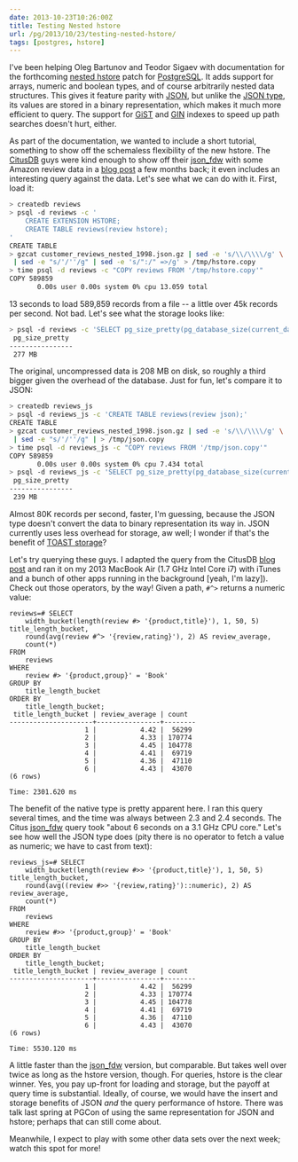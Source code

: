 ```yaml
--- 
date: 2013-10-23T10:26:00Z
title: Testing Nested hstore
url: /pg/2013/10/23/testing-nested-hstore/
tags: [postgres, hstore]
---
```


I've been helping Oleg Bartunov and Teodor Sigaev with documentation for the
forthcoming [nested hstore] patch for [PostgreSQL]. It adds support for
arrays, numeric and boolean types, and of course arbitrarily nested data
structures. This gives it feature parity with [JSON], but unlike the
[JSON type], its values are stored in a binary representation, which makes it
much more efficient to query. The support for [GiST] and [GIN] indexes to
speed up path searches doesn't hurt, either.

As part of the documentation, we wanted to include a short tutorial, something
to show off the schemaless flexibility of the new hstore. The [CitusDB] guys
were kind enough to show off their [json_fdw] with some Amazon review data in
a [blog post] a few months back; it even includes an interesting query against
the data. Let's see what we can do with it. First, load it:

``` bash
> createdb reviews
> psql -d reviews -c '
    CREATE EXTENSION HSTORE;
    CREATE TABLE reviews(review hstore);
'
CREATE TABLE
> gzcat customer_reviews_nested_1998.json.gz | sed -e 's/\\/\\\\/g' \
 | sed -e "s/'/''/g" | sed -e 's/":/" =>/g' > /tmp/hstore.copy
> time psql -d reviews -c "COPY reviews FROM '/tmp/hstore.copy'"
COPY 589859
       0.00s user 0.00s system 0% cpu 13.059 total
```

13 seconds to load 589,859 records from a file -- a little over 45k records
per second. Not bad. Let's see what the storage looks like:

``` bash
> psql -d reviews -c 'SELECT pg_size_pretty(pg_database_size(current_database()));'
 pg_size_pretty 
----------------
 277 MB
```

The original, uncompressed data is 208 MB on disk, so roughly a third bigger
given the overhead of the database. Just for fun, let's compare it to JSON:

``` bash
> createdb reviews_js
> psql -d reviews_js -c 'CREATE TABLE reviews(review json);'
CREATE TABLE
> gzcat customer_reviews_nested_1998.json.gz | sed -e 's/\\/\\\\/g' \
 | sed -e "s/'/''/g" | > /tmp/json.copy
> time psql -d reviews_js -c "COPY reviews FROM '/tmp/json.copy'"
COPY 589859
       0.00s user 0.00s system 0% cpu 7.434 total
> psql -d reviews_js -c 'SELECT pg_size_pretty(pg_database_size(current_database()));'
 pg_size_pretty 
----------------
 239 MB
```

Almost 80K records per second, faster, I'm guessing, because the JSON type
doesn't convert the data to binary representation its way in. JSON currently
uses less overhead for storage, aw well; I wonder if that's the benefit of
[TOAST storage]?

Let's try querying these guys. I adapted the query from the CitusDB [blog
post] and ran it on my 2013 MacBook Air (1.7 GHz Intel Core i7) with iTunes
and a bunch of other apps running in the background [yeah, I'm lazy]). Check
out those operators, by the way! Given a path, `#^>` returns a numeric value:

``` postgres
reviews=# SELECT
    width_bucket(length(review #> '{product,title}'), 1, 50, 5) title_length_bucket,
    round(avg(review #^> '{review,rating}'), 2) AS review_average,
    count(*)
FROM
    reviews
WHERE
    review #> '{product,group}' = 'Book'
GROUP BY
    title_length_bucket
ORDER BY
    title_length_bucket;
 title_length_bucket | review_average | count  
---------------------+----------------+--------
                   1 |           4.42 |  56299
                   2 |           4.33 | 170774
                   3 |           4.45 | 104778
                   4 |           4.41 |  69719
                   5 |           4.36 |  47110
                   6 |           4.43 |  43070
(6 rows)

Time: 2301.620 ms
```

The benefit of the native type is pretty apparent here. I ran this query
several times, and the time was always between 2.3 and 2.4 seconds. The Citus
[json_fdw] query took "about 6 seconds on a 3.1 GHz CPU core." Let's see how
well the JSON type does (pity there is no operator to fetch a value as
numeric; we have to cast from text):

``` postgres
reviews_js=# SELECT
    width_bucket(length(review #>> '{product,title}'), 1, 50, 5) title_length_bucket,
    round(avg((review #>> '{review,rating}')::numeric), 2) AS review_average,
    count(*)
FROM
    reviews
WHERE
    review #>> '{product,group}' = 'Book'
GROUP BY
    title_length_bucket
ORDER BY
    title_length_bucket;
 title_length_bucket | review_average | count  
---------------------+----------------+--------
                   1 |           4.42 |  56299
                   2 |           4.33 | 170774
                   3 |           4.45 | 104778
                   4 |           4.41 |  69719
                   5 |           4.36 |  47110
                   6 |           4.43 |  43070
(6 rows)

Time: 5530.120 ms
```

A little faster than the [json_fdw] version, but comparable. But takes well
over twice as long as the hstore version, though. For queries, hstore is the
clear winner. Yes, you pay up-front for loading and storage, but the payoff at
query time is substantial. Ideally, of course, we would have the insert and
storage benefits of JSON *and* the query performance of hstore. There was talk
last spring at PGCon of using the same representation for JSON and hstore;
perhaps that can still come about.

Meanwhile, I expect to play with some other data sets over the next week;
watch this spot for more!

[nested hstore]: http://www.sai.msu.su/~megera/postgres/talks/hstore-pgcon-2013.pdf
[PostgreSQL]: http://www.posrgresql.org/
[JSON]: http://json.org/
[JSON type]: http://www.postgresql.org/docs/current/static/datatype-json.html
[GiST]: http://www.postgresql.org/docs/current/static/gist.html
[GIN]: http://www.postgresql.org/docs/current/static/gin.html
[CitusDB]: http://citusdata.com/
[json_fdw]: https://github.com/citusdata/json_fdw
[blog post]: http://citusdata.com/blog/65-run-sql-on-json-files-without-any-data-loads
[TOAST storage]: http://www.postgresql.org/docs/current/static/storage-toast.html

